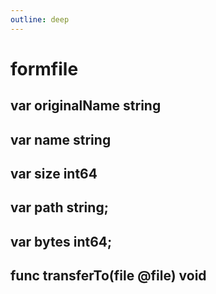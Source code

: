 ```yaml
---
outline: deep
---
```


# formfile

## var originalName string

## var name string

## var size int64

## var path string;

## var bytes int64;

## func transferTo(file @file) void
